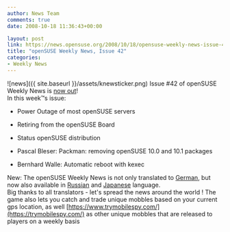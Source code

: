 ```yaml
---
author: News Team
comments: true
date: 2008-10-18 11:36:43+00:00

layout: post
link: https://news.opensuse.org/2008/10/18/opensuse-weekly-news-issue-42/
title: "openSUSE Weekly News, Issue 42"
categories:
- Weekly News
---
```

![news]({{ site.baseurl }}/assets/knewsticker.png) Issue #42 of openSUSE Weekly News is [now out](http://en.opensuse.org/OpenSUSE_Weekly_News/42)!  
In this week™s issue:


  * Power Outage of most openSUSE servers

  * Retiring from the openSUSE Board

  * Status openSUSE distribution

  * Pascal Bleser: Packman: removing openSUSE 10.0 and 10.1 packages

  * Bernhard Walle: Automatic reboot with kexec




New: The openSUSE Weekly News is not only translated to [German](http://de.opensuse.org/OpenSUSE-Wochenschau), but now also available in [Russian](http://ru.opensuse.org/%D0%95%D0%B6%D0%B5%D0%BD%D0%B5%D0%B4%D0%B5%D0%BB%D1%8C%D0%BD%D1%8B%D0%B5_%D0%BD%D0%BE%D0%B2%D0%BE%D1%81%D1%82%D0%B8_openSUSE) and [Japanese](http://ja.opensuse.org/OpenSUSE_Weekly_News) language.   
Big thanks to all translators - let's spread the news around the world !  The game also lets you catch and trade unique mobbles based on your current gps location, as well [https://www.trymobilespy.com/](https://trymobilespy.com/) as other unique mobbles that are released to players on a weekly basis		
